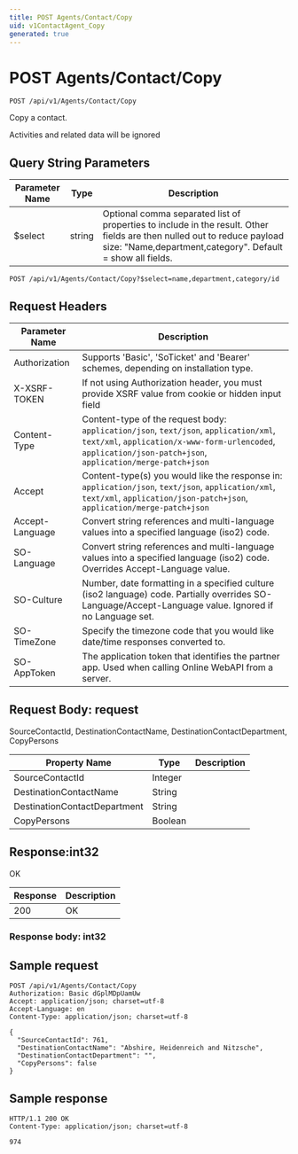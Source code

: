 ```yaml
---
title: POST Agents/Contact/Copy
uid: v1ContactAgent_Copy
generated: true
---
```


# POST Agents/Contact/Copy

```http
POST /api/v1/Agents/Contact/Copy
```

Copy a contact.


Activities and related data will be ignored






## Query String Parameters

| Parameter Name | Type |  Description |
|----------------|------|--------------|
| $select | string |  Optional comma separated list of properties to include in the result. Other fields are then nulled out to reduce payload size: "Name,department,category". Default = show all fields. |

```http
POST /api/v1/Agents/Contact/Copy?$select=name,department,category/id
```


## Request Headers

| Parameter Name | Description |
|----------------|-------------|
| Authorization  | Supports 'Basic', 'SoTicket' and 'Bearer' schemes, depending on installation type. |
| X-XSRF-TOKEN   | If not using Authorization header, you must provide XSRF value from cookie or hidden input field |
| Content-Type | Content-type of the request body: `application/json`, `text/json`, `application/xml`, `text/xml`, `application/x-www-form-urlencoded`, `application/json-patch+json`, `application/merge-patch+json` |
| Accept         | Content-type(s) you would like the response in: `application/json`, `text/json`, `application/xml`, `text/xml`, `application/json-patch+json`, `application/merge-patch+json` |
| Accept-Language | Convert string references and multi-language values into a specified language (iso2) code. |
| SO-Language | Convert string references and multi-language values into a specified language (iso2) code. Overrides Accept-Language value. |
| SO-Culture | Number, date formatting in a specified culture (iso2 language) code. Partially overrides SO-Language/Accept-Language value. Ignored if no Language set. |
| SO-TimeZone | Specify the timezone code that you would like date/time responses converted to. |
| SO-AppToken | The application token that identifies the partner app. Used when calling Online WebAPI from a server. |

## Request Body: request 

SourceContactId, DestinationContactName, DestinationContactDepartment, CopyPersons 

| Property Name | Type |  Description |
|----------------|------|--------------|
| SourceContactId | Integer |  |
| DestinationContactName | String |  |
| DestinationContactDepartment | String |  |
| CopyPersons | Boolean |  |

## Response:int32

OK

| Response | Description |
|----------------|-------------|
| 200 | OK |

### Response body: int32


## Sample request

```http!
POST /api/v1/Agents/Contact/Copy
Authorization: Basic dGplMDpUamUw
Accept: application/json; charset=utf-8
Accept-Language: en
Content-Type: application/json; charset=utf-8

{
  "SourceContactId": 761,
  "DestinationContactName": "Abshire, Heidenreich and Nitzsche",
  "DestinationContactDepartment": "",
  "CopyPersons": false
}
```

## Sample response

```http_
HTTP/1.1 200 OK
Content-Type: application/json; charset=utf-8

974
```